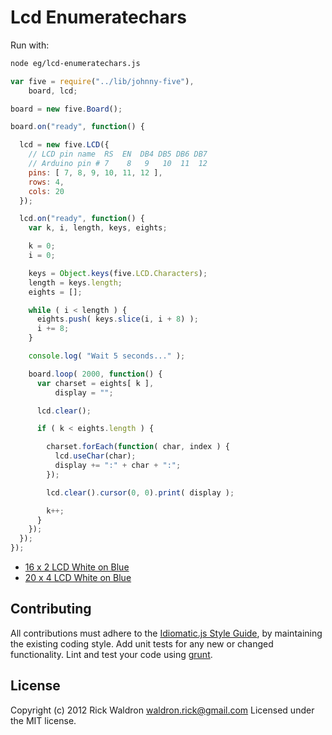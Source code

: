 # Lcd Enumeratechars

Run with:
```bash
node eg/lcd-enumeratechars.js
```


```javascript
var five = require("../lib/johnny-five"),
    board, lcd;

board = new five.Board();

board.on("ready", function() {

  lcd = new five.LCD({
    // LCD pin name  RS  EN  DB4 DB5 DB6 DB7
    // Arduino pin # 7    8   9   10  11  12
    pins: [ 7, 8, 9, 10, 11, 12 ],
    rows: 4,
    cols: 20
  });

  lcd.on("ready", function() {
    var k, i, length, keys, eights;

    k = 0;
    i = 0;

    keys = Object.keys(five.LCD.Characters);
    length = keys.length;
    eights = [];

    while ( i < length ) {
      eights.push( keys.slice(i, i + 8) );
      i += 8;
    }

    console.log( "Wait 5 seconds..." );

    board.loop( 2000, function() {
      var charset = eights[ k ],
          display = "";

      lcd.clear();

      if ( k < eights.length ) {

        charset.forEach(function( char, index ) {
          lcd.useChar(char);
          display += ":" + char + ":";
        });

        lcd.clear().cursor(0, 0).print( display );

        k++;
      }
    });
  });
});


```







- [16 x 2 LCD White on Blue](http://www.hacktronics.com/LCDs/16-x-2-LCD-White-on-Blue/flypage.tpl.html)
- [20 x 4 LCD White on Blue](http://www.hacktronics.com/LCDs/20-x-4-LCD-White-on-Blue/flypage.tpl.html)





## Contributing
All contributions must adhere to the [Idiomatic.js Style Guide](https://github.com/rwldrn/idiomatic.js),
by maintaining the existing coding style. Add unit tests for any new or changed functionality. Lint and test your code using [grunt](https://github.com/cowboy/grunt).

## License
Copyright (c) 2012 Rick Waldron <waldron.rick@gmail.com>
Licensed under the MIT license.
